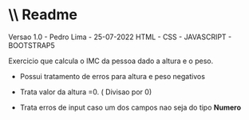 # \\\ Readme



Versao 1.0 - Pedro Lima - 25-07-2022
HTML - CSS - JAVASCRIPT - BOOTSTRAP5



Exercicio que calcula o IMC da pessoa dado a altura e o peso.

* Possui tratamento de erros para altura e peso negativos

* Trata valor da altura =0. ( Divisao por 0)

* Trata erros de input caso um dos campos nao seja do tipo **Numero**
